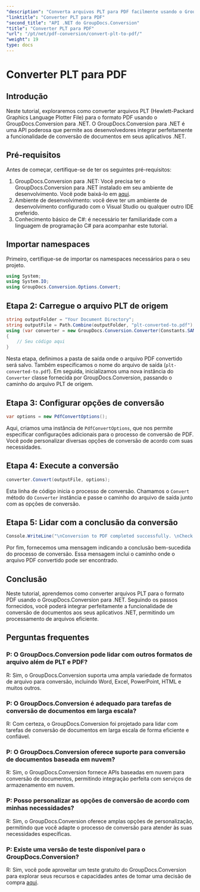 ```yaml
---
"description": "Converta arquivos PLT para PDF facilmente usando o GroupDocs.Conversion para .NET. Integre a funcionalidade de conversão de documentos aos seus aplicativos .NET sem esforço."
"linktitle": "Converter PLT para PDF"
"second_title": "API .NET do GroupDocs.Conversion"
"title": "Converter PLT para PDF"
"url": "/pt/net/pdf-conversion/convert-plt-to-pdf/"
"weight": 19
type: docs
---
```

# Converter PLT para PDF

## Introdução
Neste tutorial, exploraremos como converter arquivos PLT (Hewlett-Packard Graphics Language Plotter File) para o formato PDF usando o GroupDocs.Conversion para .NET. O GroupDocs.Conversion para .NET é uma API poderosa que permite aos desenvolvedores integrar perfeitamente a funcionalidade de conversão de documentos em seus aplicativos .NET.
## Pré-requisitos
Antes de começar, certifique-se de ter os seguintes pré-requisitos:
1. GroupDocs.Conversion para .NET: Você precisa ter o GroupDocs.Conversion para .NET instalado em seu ambiente de desenvolvimento. Você pode baixá-lo em [aqui](https://releases.groupdocs.com/conversion/net/).
2. Ambiente de desenvolvimento: você deve ter um ambiente de desenvolvimento configurado com o Visual Studio ou qualquer outro IDE preferido.
3. Conhecimento básico de C#: é necessário ter familiaridade com a linguagem de programação C# para acompanhar este tutorial.

## Importar namespaces
Primeiro, certifique-se de importar os namespaces necessários para o seu projeto.

```csharp
using System;
using System.IO;
using GroupDocs.Conversion.Options.Convert;
```

## Etapa 2: Carregue o arquivo PLT de origem
```csharp
string outputFolder = "Your Document Directory";
string outputFile = Path.Combine(outputFolder, "plt-converted-to.pdf");
using (var converter = new GroupDocs.Conversion.Converter(Constants.SAMPLE_PLT))
{
    // Seu código aqui
}
```
Nesta etapa, definimos a pasta de saída onde o arquivo PDF convertido será salvo. Também especificamos o nome do arquivo de saída (`plt-converted-to.pdf`). Em seguida, inicializamos uma nova instância do `Converter` classe fornecida por GroupDocs.Conversion, passando o caminho do arquivo PLT de origem.
## Etapa 3: Configurar opções de conversão
```csharp
var options = new PdfConvertOptions();
```
Aqui, criamos uma instância de `PdfConvertOptions`, que nos permite especificar configurações adicionais para o processo de conversão de PDF. Você pode personalizar diversas opções de conversão de acordo com suas necessidades.
## Etapa 4: Execute a conversão
```csharp
converter.Convert(outputFile, options);
```
Esta linha de código inicia o processo de conversão. Chamamos o `Convert` método do `Converter` instância e passe o caminho do arquivo de saída junto com as opções de conversão.
## Etapa 5: Lidar com a conclusão da conversão
```csharp
Console.WriteLine("\nConversion to PDF completed successfully. \nCheck output in {0}", outputFolder);
```
Por fim, fornecemos uma mensagem indicando a conclusão bem-sucedida do processo de conversão. Essa mensagem inclui o caminho onde o arquivo PDF convertido pode ser encontrado.

## Conclusão
Neste tutorial, aprendemos como converter arquivos PLT para o formato PDF usando o GroupDocs.Conversion para .NET. Seguindo os passos fornecidos, você poderá integrar perfeitamente a funcionalidade de conversão de documentos aos seus aplicativos .NET, permitindo um processamento de arquivos eficiente.
## Perguntas frequentes

### P: O GroupDocs.Conversion pode lidar com outros formatos de arquivo além de PLT e PDF?

R: Sim, o GroupDocs.Conversion suporta uma ampla variedade de formatos de arquivo para conversão, incluindo Word, Excel, PowerPoint, HTML e muitos outros.

### P: O GroupDocs.Conversion é adequado para tarefas de conversão de documentos em larga escala?

R: Com certeza, o GroupDocs.Conversion foi projetado para lidar com tarefas de conversão de documentos em larga escala de forma eficiente e confiável.

### P: O GroupDocs.Conversion oferece suporte para conversão de documentos baseada em nuvem?

R: Sim, o GroupDocs.Conversion fornece APIs baseadas em nuvem para conversão de documentos, permitindo integração perfeita com serviços de armazenamento em nuvem.

### P: Posso personalizar as opções de conversão de acordo com minhas necessidades?

R: Sim, o GroupDocs.Conversion oferece amplas opções de personalização, permitindo que você adapte o processo de conversão para atender às suas necessidades específicas.

### P: Existe uma versão de teste disponível para o GroupDocs.Conversion?

R: Sim, você pode aproveitar um teste gratuito do GroupDocs.Conversion para explorar seus recursos e capacidades antes de tomar uma decisão de compra [aqui](https://releases.groupdocs.com/).
